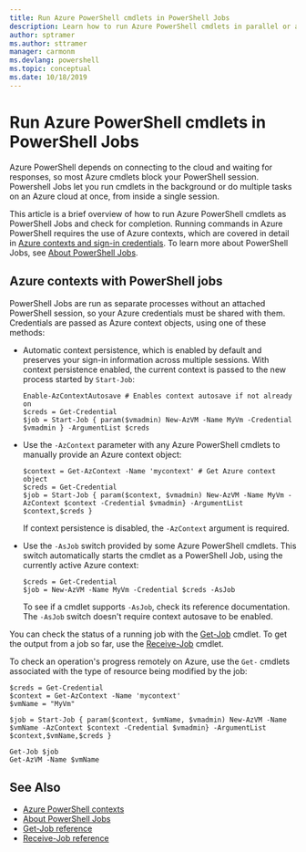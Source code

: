 ```yaml
---
title: Run Azure PowerShell cmdlets in PowerShell Jobs
description: Learn how to run Azure PowerShell cmdlets in parallel or as background tasks, using -AsJob and Start-Job.
author: sptramer
ms.author: sttramer
manager: carmonm
ms.devlang: powershell
ms.topic: conceptual
ms.date: 10/18/2019
---
```


# Run Azure PowerShell cmdlets in PowerShell Jobs

Azure PowerShell depends on connecting to the cloud and waiting for responses, so most
Azure cmdlets block your PowerShell session. Powershell Jobs let you run cmdlets in the background
or do multiple tasks on an Azure cloud at once, from inside a single session.

This article is a brief overview of how to run Azure PowerShell cmdlets as PowerShell Jobs and check
for completion. Running commands in Azure PowerShell requires the use of Azure contexts,
which are covered in detail in [Azure contexts and sign-in credentials](context-persistence.md).
To learn more about PowerShell Jobs, see
[About PowerShell Jobs](/powershell/module/microsoft.powershell.core/about/about_jobs).

## Azure contexts with PowerShell jobs

PowerShell Jobs are run as separate processes without an attached PowerShell session, so your Azure credentials
must be shared with them. Credentials are passed as Azure context objects, using one of these methods:

* Automatic context persistence, which is enabled by default and preserves your sign-in information across
  multiple sessions. With context persistence enabled, the current context is passed to the new process
  started by `Start-Job`:

  ```azurepowershell-interactive
  Enable-AzContextAutosave # Enables context autosave if not already on
  $creds = Get-Credential
  $job = Start-Job { param($vmadmin) New-AzVM -Name MyVm -Credential $vmadmin } -ArgumentList $creds
  ```

* Use the `-AzContext` parameter with any Azure PowerShell cmdlets to manually provide an Azure context
  object:

  ```azurepowershell-interactive
  $context = Get-AzContext -Name 'mycontext' # Get Azure context object
  $creds = Get-Credential
  $job = Start-Job { param($context, $vmadmin) New-AzVM -Name MyVm -AzContext $context -Credential $vmadmin} -ArgumentList $context,$creds }
  ```

  If context persistence is disabled, the `-AzContext` argument is required.

* Use the `-AsJob` switch provided by some Azure PowerShell cmdlets. This switch automatically starts
  the cmdlet as a PowerShell Job, using the currently active Azure context:

  ```azurepowershell-interactive
  $creds = Get-Credential
  $job = New-AzVM -Name MyVm -Credential $creds -AsJob
  ```

  To see if a cmdlet supports `-AsJob`, check its reference documentation. The `-AsJob` switch doesn't require
  context autosave to be enabled.

You can check the status of a running job with the [Get-Job](/powershell/module/microsoft.powershell.core/get-job) 
cmdlet. To get the output from a job so far, use the
[Receive-Job](/powershell/module/microsoft.powershell.core/receive-job) cmdlet.

To check an operation's progress remotely on Azure, use the `Get-` cmdlets associated with the type of resource being
modified by the job:

```azurepowershell-interactive
$creds = Get-Credential
$context = Get-AzContext -Name 'mycontext'
$vmName = "MyVm"

$job = Start-Job { param($context, $vmName, $vmadmin) New-AzVM -Name $vmName -AzContext $context -Credential $vmadmin} -ArgumentList $context,$vmName,$creds }

Get-Job $job
Get-AzVM -Name $vmName
```

## See Also

* [Azure PowerShell contexts](context-persistence.md)
* [About PowerShell Jobs](/powershell/module/microsoft.powershell.core/about/about_jobs)
* [Get-Job reference](/powershell/module/microsoft.powershell.core/get-job)
* [Receive-Job reference](/powershell/module/microsoft.powershell.core/receive-job)
